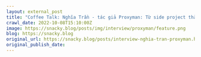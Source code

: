 ```yaml
---
layout: external_post
title: "Coffee Talk: Nghĩa Trần - tác giả Proxyman: Từ side project thành full-time business | Huy's Blog"
crawl_date: 2022-10-08T15:10:00Z
image: https://snacky.blog/posts/img/interview/proxyman/feature.png
blog: https://snacky.blog
original_url: https://snacky.blog/posts/interview-nghia-tran-proxyman.html
original_publish_date: 
---
```


